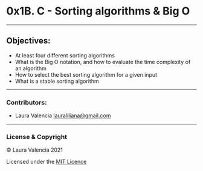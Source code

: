 # 0x1B. C - Sorting algorithms & Big O  
---  
## Objectives:  
- At least four different sorting algorithms  
- What is the Big O notation, and how to evaluate the time complexity of an algorithm  
- How to select the best sorting algorithm for a given input  
- What is a stable sorting algorithm  
---  
### Contributors:
- Laura Valencia <lauraliliana@gmail.com>  
---  
### License & Copyright  
© Laura Valencia 2021

Licensed under the [MIT Licence](LICENSE)
